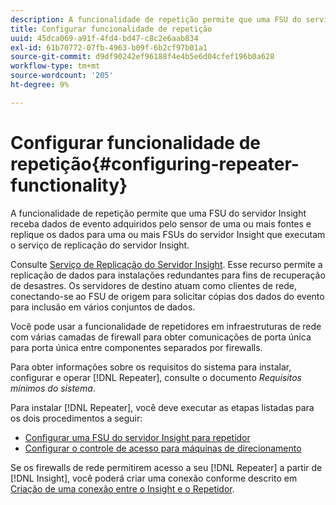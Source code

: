 ```yaml
---
description: A funcionalidade de repetição permite que uma FSU do servidor Insight receba dados de evento adquiridos pelo sensor de uma ou mais fontes e replique os dados para uma ou mais FSUs do servidor Insight que executam o serviço de replicação do servidor Insight.
title: Configurar funcionalidade de repetição
uuid: 45dca069-a91f-4fd4-bd47-c8c2e6aab834
exl-id: 61b70772-07fb-4963-b09f-6b2cf97b01a1
source-git-commit: d9df90242ef96188f4e4b5e6d04cfef196b0a628
workflow-type: tm+mt
source-wordcount: '205'
ht-degree: 9%

---
```


# Configurar funcionalidade de repetição{#configuring-repeater-functionality}

A funcionalidade de repetição permite que uma FSU do servidor Insight receba dados de evento adquiridos pelo sensor de uma ou mais fontes e replique os dados para uma ou mais FSUs do servidor Insight que executam o serviço de replicação do servidor Insight.

Consulte [Serviço de Replicação do Servidor Insight](../../../../home/c-inst-svr/c-ins-svr-rep-svc/c-ins-svr-rep-svc.md#concept-926e654e80d943a0b6ac44a82a510d92). Esse recurso permite a replicação de dados para instalações redundantes para fins de recuperação de desastres. Os servidores de destino atuam como clientes de rede, conectando-se ao FSU de origem para solicitar cópias dos dados do evento para inclusão em vários conjuntos de dados.

Você pode usar a funcionalidade de repetidores em infraestruturas de rede com várias camadas de firewall para obter comunicações de porta única para porta única entre componentes separados por firewalls.

Para obter informações sobre os requisitos do sistema para instalar, configurar e operar [!DNL Repeater], consulte o documento *Requisitos mínimos do sistema*.

Para instalar [!DNL Repeater], você deve executar as etapas listadas para os dois procedimentos a seguir:

* [Configurar uma FSU do servidor Insight para repetidor](../../../../home/c-inst-svr/c-rptr-fntly/c-cnfg-rptr-fntly/t-cfg-fsu-rptr.md#task-1ad7fa5777b845f4bd398f97226e56b2)
* [Configurar o controle de acesso para máquinas de direcionamento](../../../../home/c-inst-svr/c-rptr-fntly/c-cnfg-rptr-fntly/t-cfg-acc-ctrll-tgt-mach.md#task-0e49953728444839bc0a26234501a4c5)

Se os firewalls de rede permitirem acesso a seu [!DNL Repeater] a partir de [!DNL Insight], você poderá criar uma conexão conforme descrito em [Criação de uma conexão entre o Insight e o Repetidor](../../../../home/c-inst-svr/c-rptr-fntly/c-cnfg-rptr-fntly/t-crt-conn-ins-rptr.md#task-785bfe5f0e31484683e4345038add118).
